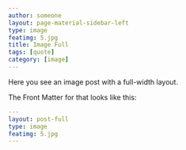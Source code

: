 ```yaml
---
author: someone
layout: page-material-sidebar-left
type: image
featimg: 5.jpg
title: Image Full
tags: [quote]
category: [image]
---
```

Here you see an image post with a full-width layout. 

The Front Matter for that looks like this:

```yml
---
layout: post-full
type: image
featimg: 5.jpg
---
```